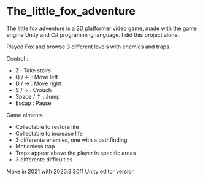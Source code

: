 # The_little_fox_adventure
The little fox adventure is a 2D platformer video game, made with the game engine Unity and C# programming language. I did this project alone.

Played Fox and browse 3 different levels with enemies and traps.

Control :

- Z : Take stairs
- Q / ← : Move left
- D / → : Move right
- S / ↓ : Crouch
- Space / ↑ : Jump
- Escap : Pause

Game elments :

- Collectable to restore life
- Collectable to increase life
- 3 differente enemies, one with a pathfinding
- Motionless trap
- Traps appear above the player in specific areas
- 3 differente difficulties

Make in 2021 with 2020.3.30f1 Unity editor version
